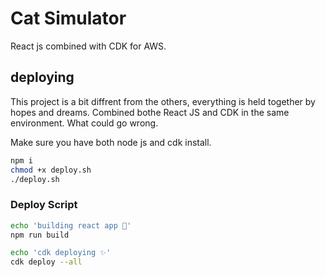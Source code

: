 # Cat Simulator

React js combined with CDK for AWS.

## deploying

This project is a bit diffrent from the others, everything is held together by hopes and dreams. Combined bothe React JS and CDK in the same environment. What could go wrong.

Make sure you have both node js and cdk install.

```bash
npm i
chmod +x deploy.sh
./deploy.sh
```

### Deploy Script

```bash
echo 'building react app 🐒'
npm run build

echo 'cdk deploying ✨'
cdk deploy --all
```
